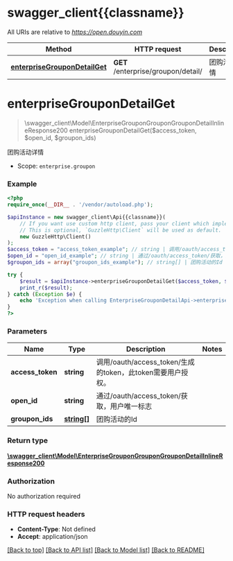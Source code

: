 # swagger_client{{classname}}

All URIs are relative to *https://open.douyin.com*

Method | HTTP request | Description
------------- | ------------- | -------------
[**enterpriseGrouponDetailGet**](EnterpriseGrouponDetailApi.md#enterpriseGrouponDetailGet) | **GET** /enterprise/groupon/detail/ | 团购活动详情

# **enterpriseGrouponDetailGet**
> \swagger_client\Model\EnterpriseGrouponGrouponGrouponDetailInlineResponse200 enterpriseGrouponDetailGet($access_token, $open_id, $groupon_ids)

团购活动详情

* Scope: `enterprise.groupon`

### Example
```php
<?php
require_once(__DIR__ . '/vendor/autoload.php');

$apiInstance = new swagger_client\Api{{classname}}(
    // If you want use custom http client, pass your client which implements `GuzzleHttp\ClientInterface`.
    // This is optional, `GuzzleHttp\Client` will be used as default.
    new GuzzleHttp\Client()
);
$access_token = "access_token_example"; // string | 调用/oauth/access_token/生成的token，此token需要用户授权。
$open_id = "open_id_example"; // string | 通过/oauth/access_token/获取，用户唯一标志
$groupon_ids = array("groupon_ids_example"); // string[] | 团购活动的Id

try {
    $result = $apiInstance->enterpriseGrouponDetailGet($access_token, $open_id, $groupon_ids);
    print_r($result);
} catch (Exception $e) {
    echo 'Exception when calling EnterpriseGrouponDetailApi->enterpriseGrouponDetailGet: ', $e->getMessage(), PHP_EOL;
}
?>
```

### Parameters

Name | Type | Description  | Notes
------------- | ------------- | ------------- | -------------
 **access_token** | **string**| 调用/oauth/access_token/生成的token，此token需要用户授权。 |
 **open_id** | **string**| 通过/oauth/access_token/获取，用户唯一标志 |
 **groupon_ids** | [**string[]**](../Model/string.md)| 团购活动的Id |

### Return type

[**\swagger_client\Model\EnterpriseGrouponGrouponGrouponDetailInlineResponse200**](../Model/EnterpriseGrouponGrouponGrouponDetailInlineResponse200.md)

### Authorization

No authorization required

### HTTP request headers

 - **Content-Type**: Not defined
 - **Accept**: application/json

[[Back to top]](#) [[Back to API list]](../../README.md#documentation-for-api-endpoints) [[Back to Model list]](../../README.md#documentation-for-models) [[Back to README]](../../README.md)

